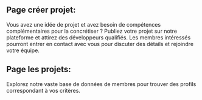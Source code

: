 ## Page créer projet:

Vous avez une idée de projet et avez besoin de compétences complémentaires pour la concrétiser ? Publiez votre projet sur notre plateforme et attirez des développeurs qualifiés. Les membres intéressés pourront entrer en contact avec vous pour discuter des détails et rejoindre votre équipe.

## Page les projets:

Explorez notre vaste base de données de membres pour trouver des profils correspondant à vos critères.
